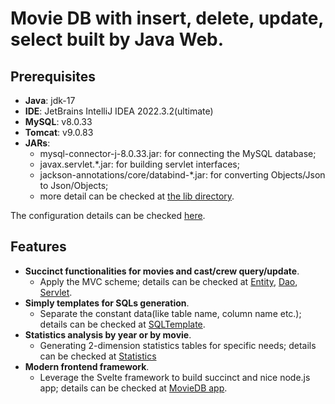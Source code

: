 # Movie DB with insert, delete, update, select built by Java Web.

## Prerequisites

- **Java**: jdk-17
- **IDE**: JetBrains IntelliJ IDEA 2022.3.2(ultimate)
- **MySQL**: v8.0.33
- **Tomcat**: v9.0.83
- **JARs**:
  - mysql-connector-j-8.0.33.jar: for connecting the MySQL database;
  - javax.servlet.*.jar: for building servlet interfaces; 
  - jackson-annotations/core/databind-*.jar: for converting Objects/Json to Json/Objects;
  - more detail can be checked at [the lib directory](lib).

The configuration details can be checked [here](CONFIGURATION.md).

## Features

- **Succinct functionalities for movies and cast/crew query/update**.
  - Apply the MVC scheme; details can be checked at [Entity](src/entity/README.md), [Dao](src/dao/README.md), [Servlet](src/servlet/README.md).
- **Simply templates for SQLs generation**.
  - Separate the constant data(like table name, column name etc.); details can be checked at [SQLTemplate](src/SQLTemplate/README.md).
- **Statistics analysis by year or by movie**.
  - Generating 2-dimension statistics tables for specific needs; details can be checked at [Statistics](src/statistics/README.md)
- **Modern frontend framework**.
  - Leverage the Svelte framework to build succinct and nice node.js app; details can be checked at [MovieDB app]().
